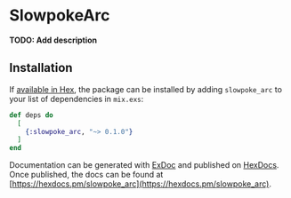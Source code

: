 # SlowpokeArc

**TODO: Add description**

## Installation

If [available in Hex](https://hex.pm/docs/publish), the package can be installed
by adding `slowpoke_arc` to your list of dependencies in `mix.exs`:

```elixir
def deps do
  [
    {:slowpoke_arc, "~> 0.1.0"}
  ]
end
```

Documentation can be generated with [ExDoc](https://github.com/elixir-lang/ex_doc)
and published on [HexDocs](https://hexdocs.pm). Once published, the docs can
be found at [https://hexdocs.pm/slowpoke_arc](https://hexdocs.pm/slowpoke_arc).

